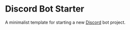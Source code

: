 # Discord Bot Starter

A minimalist template for starting a new [Discord](https://discord.com/) bot project.
